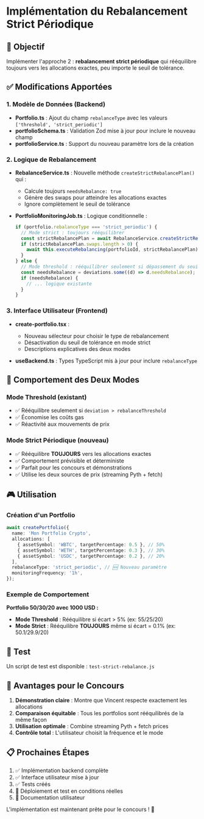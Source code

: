 # Implémentation du Rebalancement Strict Périodique

## 🎯 Objectif

Implémenter l'approche 2 : **rebalancement strict périodique** qui rééquilibre toujours vers les allocations exactes, peu importe le seuil de tolérance.

## ✅ Modifications Apportées

### 1. **Modèle de Données (Backend)**

- **Portfolio.ts** : Ajout du champ `rebalanceType` avec les valeurs `['threshold', 'strict_periodic']`
- **portfolioSchema.ts** : Validation Zod mise à jour pour inclure le nouveau champ
- **portfolioService.ts** : Support du nouveau paramètre lors de la création

### 2. **Logique de Rebalancement**

- **RebalanceService.ts** : Nouvelle méthode `createStrictRebalancePlan()` qui :

  - Calcule toujours `needsRebalance: true`
  - Génère des swaps pour atteindre les allocations exactes
  - Ignore complètement le seuil de tolérance

- **PortfolioMonitoringJob.ts** : Logique conditionnelle :
  ```typescript
  if (portfolio.rebalanceType === 'strict_periodic') {
    // Mode strict : toujours rééquilibrer
    const strictRebalancePlan = await RebalanceService.createStrictRebalancePlan(portfolioId);
    if (strictRebalancePlan.swaps.length > 0) {
      await this.executeRebalancing(portfolioId, strictRebalancePlan);
    }
  } else {
    // Mode threshold : rééquilibrer seulement si dépassement du seuil
    const needsRebalance = deviations.some((d) => d.needsRebalance);
    if (needsRebalance) {
      // ... logique existante
    }
  }
  ```

### 3. **Interface Utilisateur (Frontend)**

- **create-portfolio.tsx** :

  - Nouveau sélecteur pour choisir le type de rebalancement
  - Désactivation du seuil de tolérance en mode strict
  - Descriptions explicatives des deux modes

- **useBackend.ts** : Types TypeScript mis à jour pour inclure `rebalanceType`

## 🔄 Comportement des Deux Modes

### **Mode Threshold (existant)**

- ✅ Rééquilibre seulement si `deviation > rebalanceThreshold`
- ✅ Économise les coûts gas
- ✅ Réactivité aux mouvements de prix

### **Mode Strict Périodique (nouveau)**

- ✅ Rééquilibre **TOUJOURS** vers les allocations exactes
- ✅ Comportement prévisible et déterministe
- ✅ Parfait pour les concours et démonstrations
- ✅ Utilise les deux sources de prix (streaming Pyth + fetch)

## 🎮 Utilisation

### **Création d'un Portfolio**

```typescript
await createPortfolio({
  name: 'Mon Portfolio Crypto',
  allocations: [
    { assetSymbol: 'WBTC', targetPercentage: 0.5 }, // 50%
    { assetSymbol: 'WETH', targetPercentage: 0.3 }, // 30%
    { assetSymbol: 'USDC', targetPercentage: 0.2 }, // 20%
  ],
  rebalanceType: 'strict_periodic', // 🆕 Nouveau paramètre
  monitoringFrequency: '1h',
});
```

### **Exemple de Comportement**

**Portfolio 50/30/20 avec 1000 USD :**

- **Mode Threshold** : Rééquilibre si écart > 5% (ex: 55/25/20)
- **Mode Strict** : Rééquilibre **TOUJOURS** même si écart = 0.1% (ex: 50.1/29.9/20)

## 🧪 Test

Un script de test est disponible : `test-strict-rebalance.js`

## 🚀 Avantages pour le Concours

1. **Démonstration claire** : Montre que Vincent respecte exactement les allocations
2. **Comparaison équitable** : Tous les portfolios sont rééquilibrés de la même façon
3. **Utilisation optimale** : Combine streaming Pyth + fetch prices
4. **Contrôle total** : L'utilisateur choisit la fréquence et le mode

## 📋 Prochaines Étapes

1. ✅ Implémentation backend complète
2. ✅ Interface utilisateur mise à jour
3. ✅ Tests créés
4. 🔄 Déploiement et test en conditions réelles
5. 🔄 Documentation utilisateur

L'implémentation est maintenant prête pour le concours ! 🎉
